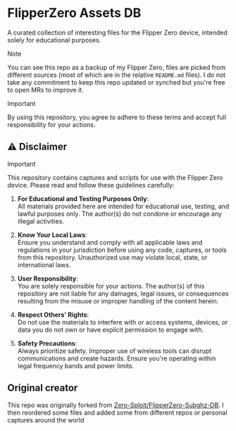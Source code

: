 # FlipperZero Assets DB

A curated collection of interesting files for the Flipper Zero device, intended solely for educational purposes.

> [!NOTE]
> You can see this repo as a backup of my Flipper Zero, files are picked from different sources (most of which are in the relative `README.md` files). I do not take any commitment to keep this repo updated or synched but you're free to open MRs to improve it.

> [!IMPORTANT]
> By using this repository, you agree to adhere to these terms and accept full responsibility for your actions.

## ⚠️ Disclaimer

> [!IMPORTANT]  
> This repository contains captures and scripts for use with the Flipper Zero device. Please read and follow these guidelines carefully:
> 
> 1. **For Educational and Testing Purposes Only**:  
>    All materials provided here are intended for educational use, testing, and lawful purposes only. The author(s) do not condone or encourage any illegal activities.
> 
> 2. **Know Your Local Laws**:  
>    Ensure you understand and comply with all applicable laws and regulations in your jurisdiction before using any code, captures, or tools from this repository. Unauthorized use may violate local, state, or international laws.
> 
> 3. **User Responsibility**:  
>    You are solely responsible for your actions. The author(s) of this repository are not liable for any damages, legal issues, or consequences resulting from the misuse or improper handling of the content herein.
> 
> 4. **Respect Others' Rights**:  
>    Do not use the materials to interfere with or access systems, devices, or data you do not own or have explicit permission to engage with.
> 
> 5. **Safety Precautions**:  
>    Always prioritize safety. Improper use of wireless tools can disrupt communications and create hazards. Ensure you're operating within legal frequency bands and power limits.

## Original creator

This repo was originally forked from [Zero-Sploit/FlipperZero-Subghz-DB](https://github.com/Zero-Sploit/FlipperZero-Subghz-DB). I then reordered some files and added some from different repos or personal captures around the world
